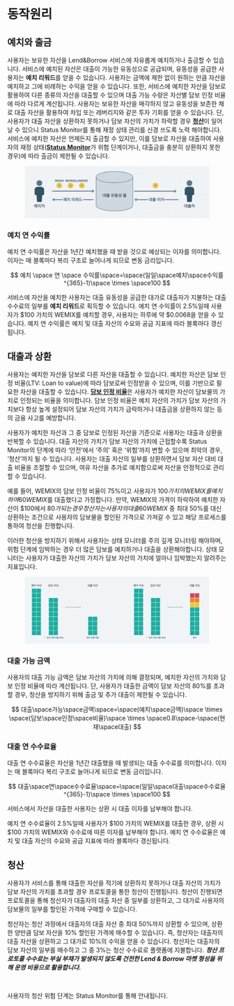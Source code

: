 # 동작원리

## **예치와 출금** <a href="#deposit-and-withdraw" id="deposit-and-withdraw"></a>

사용자는 보유한 자산을 Lend\&Borrow 서비스에 자유롭게 예치하거나 출금할 수 있습니다. 서비스에 예치된 자산은 대출이 가능한 유동성으로 공급되며, 유동성을 공급한 사용자는 **예치 리워드**를 얻을 수 있습니다. 사용자는 금액에 제한 없이 원하는 만큼 자산을 예치하고 그에 비례하는 수익을 얻을 수 있습니다. 또한, 서비스에 예치한 자산을 담보로 활용하여 다른 종류의 자산을 대출할 수 있으며 대출 가능 수량은 자산별 담보 인정 비율에 따라 다르게 계산됩니다. 사용자는 보유한 자산을 매각하지 않고 유동성을 보존한 채로 대출 자산을 활용하여 차입 또는 레버리지와 같은 투자 기회를 얻을 수 있습니다. 단, 사용자가 대출 자산을 상환하지 못하거나 담보 자산의 가치가 하락할 경우 [**청산**](undefined.md#undefined-2)이 일어날 수 있으니 Status Monitor를 통해 재정 상태 관리를 신경 쓰도록 노력 해야합니다. 서비스에 예치한 자산은 언제든지 출금할 수 있지만, 이를 담보로 자산을 대출하여 사용자의 재정 상태([**Status Monitor**](./#status-monitor)가 위험 단계이거나, 대출금을 충분히 상환하지 못한 경우)에 따라 출금이 제한될 수 있습니다.

<figure><img src="../../.gitbook/assets/photo_2023-01-25 10.15.11.jpeg" alt=""><figcaption></figcaption></figure>

### 예치 연 수익률

예치 연 수익률은 자산을 1년간 예치했을 때 받을 것으로 예상되는 이자를 의미합니다. 이자는 매 블록마다 복리 구조로 늘어나게 되므로 변동 금리입니다.

$$
예치 \space 연 \space 수익률\space=\space(일일\space예치\space수익률^{365}-1)\space \times \space100
$$

서비스에 자산을 예치한 사용자는 대출 유동성을 공급한 대가로 대출자가 지불하는 대출 수수료의 일부를 **예치 리워드**로 획득할 수 있습니다. 예치 연 수익률이 2.5%일때 사용자가 $100 가치의 WEMIX를 예치할 경우, 사용자는 하루에 약 $0.0068을 얻을 수 있습니다. 예치 연 수익률은 예치 및 대출 자산의 수요와 공급 지표에 따라 블록마다 갱신됩니다.

## 대출과 상환 <a href="#borrow-and-repay" id="borrow-and-repay"></a>

사용자는 예치한 자산을 담보로 다른 자산을 대출할 수 있습니다. 예치한 자산은 담보 인정 비율(LTV: Loan to value)에 따라 담보로써 인정받을 수 있으며, 이를 기반으로 필요한 자산을 대출할 수 있습니다. [**담보 인정 비율**](./#undefined)은 사용자가 예치한 자산이 담보물의 가치로 인정되는 비율을 의미합니다. 담보 인정 비율은 예치 자산의 가치가 담보 자산의 가치보다 항상 높게 설정되어 담보 자산의 가치가 급락하거나 대출금을 상환하지 않는 등의 금융 사고를 예방합니다.

사용자가 예치한 자산과 그 중 담보로 인정된 자산을 기준으로 사용자는 대출과 상환을 반복할 수 있습니다. 대출 자산의 가치가 담보 자산의 가치에 근접할수록 Status Monitor의 단계에 따라 ‘안전’에서 ‘주의’ 혹은 ‘위험’까지 변할 수 있으며 최악의 경우, ‘청산’까지 될 수 있습니다. 사용자는 대출 자산의 일부를 상환하면서 담보 자산 대비 대출 비율을 조절할 수 있으며, 여유 자산을 추가로 예치함으로써 자산을 안정적으로 관리할 수 있습니다.

예를 들어, WEMIX의 담보 인정 비율이 75%이고 사용자가 $100 가치의 WEMIX를 예치하여 60 WEMIX$를 대출했다고 가정합니다. 만약, WEMIX의 가격이 하락하여 예치한 자산이 $100에서 $80가 되는 경우 청산자는 사용자의 대출 60 WEMIX$ 중 최대 50%를 대신 상환하는 조건으로 사용자의 담보물을 할인된 가격으로 가져갈 수 있고 해당 프로세스를 통하여 청산을 진행합니다.

이러한 청산을 방지하기 위해서 사용자는 상태 모니터를 주의 깊게 모니터링 해야하며, 위험 단계에 임박하는 경우 더 많은 담보를 예치하거나 대출을 상환해야합니다. 상태 모니터는 사용자가 대출한 자산의 가치가 담보 자산의 가치에 얼마나 임박했는지 알려주는 지표입니다.

<figure><img src="../../.gitbook/assets/photo_2023-01-25 10.15.13.jpeg" alt=""><figcaption></figcaption></figure>

### 대출 가능 금액

사용자의 대출 가능 금액은 담보 자산의 가치에 의해 결정되며, 예치한 자산의 가치와 담보 인정 비율에 따라 계산됩니다. 단, 사용자가 대출한 금액이 담보 자산의 80%를 초과할 경우, 청산을 방지하기 위해 출금 및 추가 대출이 제한될 수 있습니다.

$$
대출\space가능\space금액\space=\space(예치\space금액)\space \times \space(담보\space인정\space비율)\space \times \space0.8\space-\space(현재\space대출)
$$

### 대출 연 수수료율

대출 연 수수료율은 자산을 1년간 대출했을 때 발생되는 대출 수수료를 의미합니다. 이자는 매 블록마다 복리 구조로 늘어나게 되므로 변동 금리입니다.

$$
대출\space연\space수수료율\space=\space(일일\space대출\space수수료율^{365}-1)\space \times \space100
$$

서비스에서 자산을 대출한 사용자는 상환 시 대출 이자를 납부해야 합니다.

예치 연 수수료율이 2.5%일때 사용자가 $100 가치의 WEMIX를 대출한 경우, 상환 시 $100 가치의 WEMIX와 수수료에 따른 이자를 납부해야 합니다. 예치 연 수수료율은 예치 및 대출 자산의 수요와 공급 지표에 따라 블록마다 갱신됩니다.

## 청산

사용자가 서비스를 통해 대출한 자산을 적기에 상환하지 못하거나 대출 자산의 가치가 담보 자산의 가치를 초과할 경우 프로토콜을 통한 청산이 진행됩니다. 청산이 진행되면 프로토콜을 통해 청산자가 대출자의 대출 자산 중 일부를 상환하고, 그 대가로 사용자의 담보물의 일부를 할인된 가격에 구매할 수 있습니다.

청산자는 청산 과정에서 대출자의 대출 자산 중 최대 50%까지 상환할 수 있으며, 상환한 양만큼 담보 자산을 10% 할인된 가격에 매수할 수 있습니다. 즉, 청산자는 대출자의 대출 자산을 상환하고 그 대가로 10%의 수익을 얻을 수 있습니다. 청산자는 대출자의 담보 자산의 일부를 매수하고 그 중 3%는 청산 수수료로 플랫폼에 지불합니다. _**청산 프로토콜 수수료는 부실 부채가 발생되지 않도록 건전한 Lend & Borrow 마켓 형성을 위해 운영 비용으로 활용합니다.**_

<figure><img src="../../.gitbook/assets/230202_청산.png" alt=""><figcaption></figcaption></figure>

사용자의 청산 위험 단계는 Status Monitor를 통해 안내됩니다.
